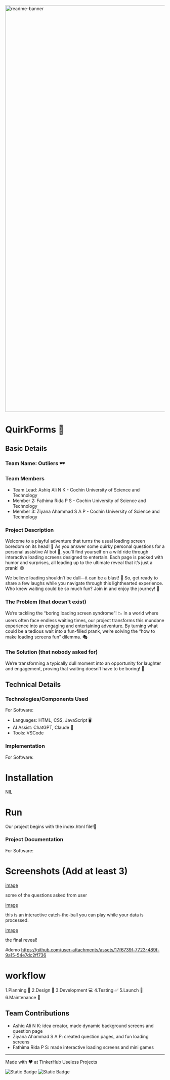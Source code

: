 <img width="1280" alt="readme-banner" src="https://github.com/user-attachments/assets/35332e92-44cb-425b-9dff-27bcf1023c6c">

# QuirkForms 🎯


## Basic Details
### Team Name: Outliers 🕶️


### Team Members
- Team Lead: Ashiq Ali N K - Cochin University of Science and Technology
- Member 2: Fathima Rida P S - Cochin University of Science and Technology
- Member 3: Ziyana Ahammad S A P - Cochin University of Science and Technology

### Project Description
Welcome to a playful adventure that turns the usual loading screen boredom on its head! 🎉 As you answer some quirky personal questions for a personal assistive AI bot 🤖, you’ll find yourself on a wild ride through interactive loading screens designed to entertain. Each page is packed with humor and surprises, all leading up to the ultimate reveal that it’s just a prank! 😄

We believe loading shouldn’t be dull—it can be a blast! 🚀 So, get ready to share a few laughs while you navigate through this lighthearted experience. Who knew waiting could be so much fun? Join in and enjoy the journey! 🎈

### The Problem (that doesn't exist)
We’re tackling the “boring loading screen syndrome”! 📉 In a world where users often face endless waiting times, our project transforms this mundane experience into an engaging and entertaining adventure. By turning what could be a tedious wait into a fun-filled prank, we’re solving the “how to make loading screens fun” dilemma. 🎭

### The Solution (that nobody asked for)
We’re transforming a typically dull moment into an opportunity for laughter and engagement, proving that waiting doesn’t have to be boring! 🎊

## Technical Details
### Technologies/Components Used
For Software:
- Languages: HTML, CSS, JavaScript 🖥️
- AI Assist: ChatGPT, Claude 💬
- Tools: VSCode

### Implementation
For Software:
# Installation
NIL

# Run
Our project begins with the index.html file!📂

### Project Documentation
For Software:

# Screenshots (Add at least 3)
[image](https://github.com/user-attachments/assets/29a57b0e-e0da-4f0a-8f1c-bc3051b04e8e)

some of the questions asked from user

[image](https://github.com/user-attachments/assets/9ba33410-0f18-4616-819f-8d598cbffd16)

this is an interactive catch-the-ball you can play while your data is processed.

[image](https://github.com/user-attachments/assets/848f1bb6-d584-4f33-9fbe-4a6b440f6372)

the final reveal!

#demo
https://github.com/user-attachments/assets/17f6739f-7723-489f-9a15-54e7dc2ff736

# workflow
1.Planning 📝
2.Design 🎨
3.Development 💻
4.Testing ✅
5.Launch 🚀
6.Maintenance 🔧

## Team Contributions
- Ashiq Ali N K: idea creator, made dynamic background screens and question page
- Ziyana Ahammad S A P: created question pages, and fun loading screens
- Fathima Rida P S: made interactive loading screens and mini games

---
Made with ❤️ at TinkerHub Useless Projects 

![Static Badge](https://img.shields.io/badge/TinkerHub-24?color=%23000000&link=https%3A%2F%2Fwww.tinkerhub.org%2F)
![Static Badge](https://img.shields.io/badge/UselessProject--24-24?link=https%3A%2F%2Fwww.tinkerhub.org%2Fevents%2FQ2Q1TQKX6Q%2FUseless%2520Projects)



